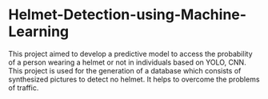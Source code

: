 # Helmet-Detection-using-Machine-Learning
This project aimed to develop a predictive model to access the probability of a person wearing a helmet or not in individuals based on YOLO, CNN. This project is used for the generation of a database which consists of synthesized pictures to detect no helmet. It helps to overcome the problems of traffic.
